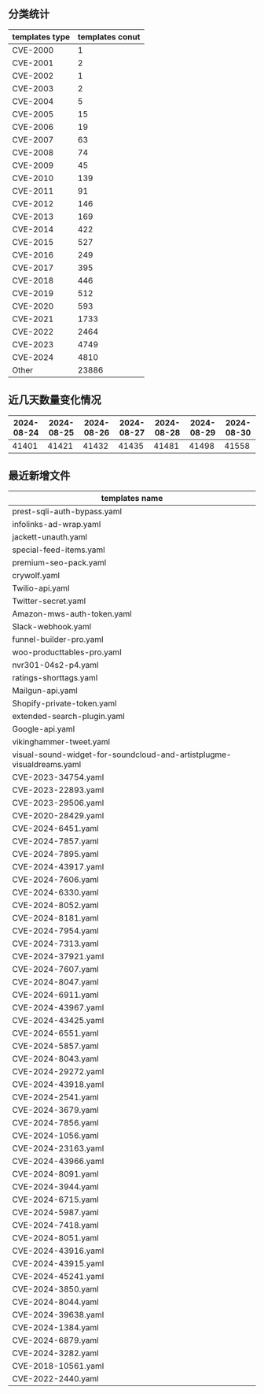 ## 分类统计
| templates type | templates conut | 
| --- | --- |
| CVE-2000 | 1 |
| CVE-2001 | 2 |
| CVE-2002 | 1 |
| CVE-2003 | 2 |
| CVE-2004 | 5 |
| CVE-2005 | 15 |
| CVE-2006 | 19 |
| CVE-2007 | 63 |
| CVE-2008 | 74 |
| CVE-2009 | 45 |
| CVE-2010 | 139 |
| CVE-2011 | 91 |
| CVE-2012 | 146 |
| CVE-2013 | 169 |
| CVE-2014 | 422 |
| CVE-2015 | 527 |
| CVE-2016 | 249 |
| CVE-2017 | 395 |
| CVE-2018 | 446 |
| CVE-2019 | 512 |
| CVE-2020 | 593 |
| CVE-2021 | 1733 |
| CVE-2022 | 2464 |
| CVE-2023 | 4749 |
| CVE-2024 | 4810 |
| Other | 23886 |
## 近几天数量变化情况
|2024-08-24 | 2024-08-25 | 2024-08-26 | 2024-08-27 | 2024-08-28 | 2024-08-29 | 2024-08-30|
|--- | ------ | ------ | ------ | ------ | ------ | ---|
|41401 | 41421 | 41432 | 41435 | 41481 | 41498 | 41558|
## 最近新增文件
| templates name | 
| --- |
| prest-sqli-auth-bypass.yaml |
| infolinks-ad-wrap.yaml |
| jackett-unauth.yaml |
| special-feed-items.yaml |
| premium-seo-pack.yaml |
| crywolf.yaml |
| Twilio-api.yaml |
| Twitter-secret.yaml |
| Amazon-mws-auth-token.yaml |
| Slack-webhook.yaml |
| funnel-builder-pro.yaml |
| woo-producttables-pro.yaml |
| nvr301-04s2-p4.yaml |
| ratings-shorttags.yaml |
| Mailgun-api.yaml |
| Shopify-private-token.yaml |
| extended-search-plugin.yaml |
| Google-api.yaml |
| vikinghammer-tweet.yaml |
| visual-sound-widget-for-soundcloud-and-artistplugme-visualdreams.yaml |
| CVE-2023-34754.yaml |
| CVE-2023-22893.yaml |
| CVE-2023-29506.yaml |
| CVE-2020-28429.yaml |
| CVE-2024-6451.yaml |
| CVE-2024-7857.yaml |
| CVE-2024-7895.yaml |
| CVE-2024-43917.yaml |
| CVE-2024-7606.yaml |
| CVE-2024-6330.yaml |
| CVE-2024-8052.yaml |
| CVE-2024-8181.yaml |
| CVE-2024-7954.yaml |
| CVE-2024-7313.yaml |
| CVE-2024-37921.yaml |
| CVE-2024-7607.yaml |
| CVE-2024-8047.yaml |
| CVE-2024-6911.yaml |
| CVE-2024-43967.yaml |
| CVE-2024-43425.yaml |
| CVE-2024-6551.yaml |
| CVE-2024-5857.yaml |
| CVE-2024-8043.yaml |
| CVE-2024-29272.yaml |
| CVE-2024-43918.yaml |
| CVE-2024-2541.yaml |
| CVE-2024-3679.yaml |
| CVE-2024-7856.yaml |
| CVE-2024-1056.yaml |
| CVE-2024-23163.yaml |
| CVE-2024-43966.yaml |
| CVE-2024-8091.yaml |
| CVE-2024-3944.yaml |
| CVE-2024-6715.yaml |
| CVE-2024-5987.yaml |
| CVE-2024-7418.yaml |
| CVE-2024-8051.yaml |
| CVE-2024-43916.yaml |
| CVE-2024-43915.yaml |
| CVE-2024-45241.yaml |
| CVE-2024-3850.yaml |
| CVE-2024-8044.yaml |
| CVE-2024-39638.yaml |
| CVE-2024-1384.yaml |
| CVE-2024-6879.yaml |
| CVE-2024-3282.yaml |
| CVE-2018-10561.yaml |
| CVE-2022-2440.yaml |
